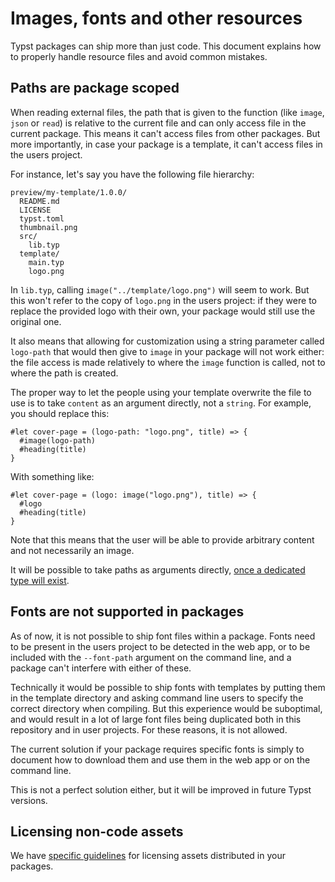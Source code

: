 # Images, fonts and other resources

Typst packages can ship more than just code. This document explains how to
properly handle resource files and avoid common mistakes.

## Paths are package scoped

When reading external files, the path that is given to the function
(like `image`, `json` or `read`) is relative to the current file
and can only access file in the current package. This means it can't
access files from other packages. But more importantly, in case your package
is a template, it can't access files in the users project.

For instance, let's say you have the following file hierarchy:

```
preview/my-template/1.0.0/
  README.md
  LICENSE
  typst.toml
  thumbnail.png
  src/
    lib.typ
  template/
    main.typ
    logo.png
```

In `lib.typ`, calling `image("../template/logo.png")` will seem to work.
But this won't refer to the copy of `logo.png` in the users project: if they
were to replace the provided logo with their own, your package would still use
the original one.

It also means that allowing for customization using a string parameter called `logo-path`
that would then give to `image` in your package will not work either: the file
access is made relatively to where the `image` function is called, not to where
the path is created.

The proper way to let the people using your template overwrite the file to use
is to take `content` as an argument directly, not a `string`. For example, you should
replace this:

```typ
#let cover-page = (logo-path: "logo.png", title) => {
  #image(logo-path)
  #heading(title)
}
```

With something like:

```typ
#let cover-page = (logo: image("logo.png"), title) => {
  #logo
  #heading(title)
}
```

Note that this means that the user will be able to provide arbitrary content and
not necessarily an image.

It will be possible to take paths as arguments directly, [once a dedicated
type will exist][path-type].

## Fonts are not supported in packages

As of now, it is not possible to ship font files within a package. Fonts need to
be present in the users project to be detected in the web app, or to be included
with the `--font-path` argument on the command line, and a package can't
interfere with either of these.

Technically it would be possible to ship fonts with templates by putting them in
the template directory and asking command line users to specify the correct
directory when compiling. But this experience would be suboptimal, and would
result in a lot of large font files being duplicated both in this repository and
in user projects. For these reasons, it is not allowed.

The current solution if your package requires specific fonts is simply to
document how to download them and use them in the web app or on the command
line.

This is not a perfect solution either, but it will be improved in future Typst
versions.

## Licensing non-code assets

We have [specific guidelines][license] for licensing assets distributed in your
packages.

[path-type]: https://github.com/typst/typst/issues/971
[license]: licensing.md
